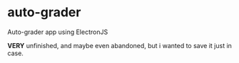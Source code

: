 # auto-grader

Auto-grader app using ElectronJS

**VERY** unfinished, and maybe even abandoned, but i wanted to save it just in case.